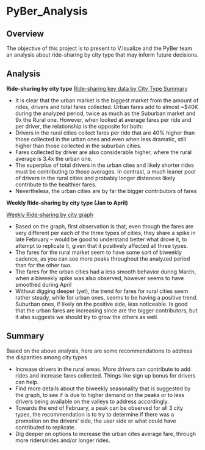 # PyBer_Analysis

## Overview
The objective of this project is to present to V.Isualize and the PyBer team an analysis about ride-sharing by city type that may inform future decisions.

## **Analysis**

**Ride-sharing by city type**
[Ride-sharing key data by City Type Summary](https://github.com/TheLittlePrincess/PyBer_Analysis/blob/main/Analysis/Dev1_summary(ride-sharing%20summary%20DataFrame%20by%20city%20type).png) 
 
-	It is clear that the urban market is the biggest market from the amount of rides, drivers and total fares collected. Urban fares add to almost ~$40K during the analyzed period, twice as much as the Suburban market and 9x the Rural one. However, when looked at average fares per ride and per driver, the relationship is the opposite for both: 
-	Drivers in the rural cities collect fares per ride that are 40% higher than those collected in the urban ones and even when less dramatic, still higher than those collected in the suburban cities. 
-	Fares collected by driver are also considerable higher, where the rural average is 3.4x the urban one.
-	The superplus of total drivers in the urban cites and likely shorter rides must be contributing to those averages. In contrast, a much leaner pool of drivers in the rural cities and probably longer distances likely contribute to the healthier fares. 
-	Nevertheless, the urban cities are by far the bigger contributors of fares  

**Weekly Ride-sharing by city type (Jan to April)**

[Weekly Ride-sharing by city graph](https://github.com/TheLittlePrincess/PyBer_Analysis/blob/main/Analysis/PyBer_fare_summary.png)


-	Based on the graph, first observation is that, even though the fares are very different per each of the three types of cities, they share a spike in late February – would be good to understand better what drove it, to attempt to replicate it, given that it positively affected all three types.
-	The fares for the rural market seem to have some sort of biweekly cadence, as you can see more peaks throughout the analyzed period than for the other two.
-	The fares for the urban cities had a less smooth behavior during March, when a biweekly spike was also observed, however seems to have smoothed during April
-	Without digging deeper (yet), the trend for fares for rural cities seem rather steady, while for urban ones, seems to be having a positive trend. Suburban ones, if likely on the positive side, less noticeable. Is good that the urban fares are increasing since are the bigger contributors, but it also suggests we should try to grow the others as well.

## **Summary**

Based on the above analysis, here are some recommendations to address the disparities among city types

-	Increase drivers in the rural areas. More drivers can contribute to add rides and increase fares collected. Things like sign up bonus for drivers can help.
-	Find more details about the biweekly seasonality that is suggested by the graph, to see if is due to higher demand on the peaks or to less drivers being available on the valleys to address accordingly.
-	Towards the end of February, a peak can be observed for all 3 city types, the recommendation is to try to determine if there was a promotion on the drivers’ side, the user side or what could have contributed to replicate.
-	Dig deeper on options to increase the urban cites average fare, through more riders/rides and/or longer rides. 


